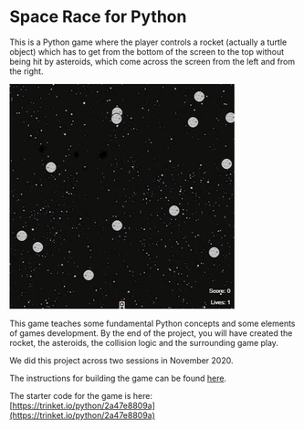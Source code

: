 # Space Race for Python

This is a Python game where the player controls a rocket (actually a turtle object) which has to get from the bottom of the screen to the top without being hit by asteroids, which come across the screen from the left and from the right.

![alt text](spaceracedemo.gif "Demo of Space Race")

This game teaches some fundamental Python concepts and some elements of games development. By the end of the project, you will have created the rocket, the asteroids, the collision logic and the surrounding game play.

We did this project across two sessions in November 2020.

The instructions for building the game can be found [here](https://github.com/WokLibCodeClub/SpaceRace).

The starter code for the game is here: [https://trinket.io/python/2a47e8809a](https://trinket.io/python/2a47e8809a)
